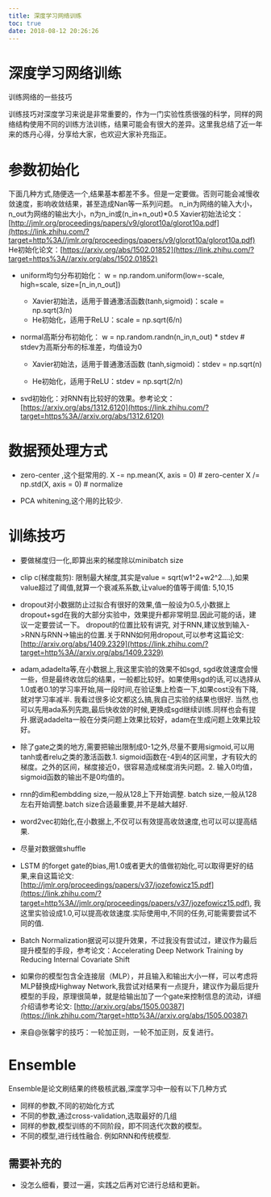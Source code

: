 ```yaml
---
title: 深度学习网络训练
toc: true
date: 2018-08-12 20:26:26
---
```

# 深度学习网络训练


训练网络的一些技巧


训练技巧对深度学习来说是非常重要的，作为一门实验性质很强的科学，同样的网络结构使用不同的训练方法训练，结果可能会有很大的差异。这里我总结了近一年来的炼丹心得，分享给大家，也欢迎大家补充指正。


# 参数初始化


下面几种方式,随便选一个,结果基本都差不多。但是一定要做。否则可能会减慢收敛速度，影响收敛结果，甚至造成Nan等一系列问题。
n_in为网络的输入大小，n_out为网络的输出大小，n为n_in或(n_in+n_out)*0.5
Xavier初始法论文：[http://jmlr.org/proceedings/papers/v9/glorot10a/glorot10a.pdf](https://link.zhihu.com/?target=http%3A//jmlr.org/proceedings/papers/v9/glorot10a/glorot10a.pdf)
He初始化论文：[https://arxiv.org/abs/1502.01852](https://link.zhihu.com/?target=https%3A//arxiv.org/abs/1502.01852)




  * uniform均匀分布初始化：
w = np.random.uniform(low=-scale, high=scale, size=[n_in,n_out])
    * Xavier初始法，适用于普通激活函数(tanh,sigmoid)：scale = np.sqrt(3/n)
    * He初始化，适用于ReLU：scale = np.sqrt(6/n)

  * normal高斯分布初始化：
w = np.random.randn(n_in,n_out) * stdev # stdev为高斯分布的标准差，均值设为0

    * Xavier初始法，适用于普通激活函数 (tanh,sigmoid)：stdev = np.sqrt(n)

    * He初始化，适用于ReLU：stdev = np.sqrt(2/n)

  * svd初始化：对RNN有比较好的效果。参考论文：[https://arxiv.org/abs/1312.6120](https://link.zhihu.com/?target=https%3A//arxiv.org/abs/1312.6120)


# 数据预处理方式


  * zero-center ,这个挺常用的.
X -= np.mean(X, axis = 0) # zero-center
X /= np.std(X, axis = 0) # normalize


  * PCA whitening,这个用的比较少.

# 训练技巧


  * 要做梯度归一化,即算出来的梯度除以minibatch size


  * clip c(梯度裁剪): 限制最大梯度,其实是value = sqrt(w1^2+w2^2….),如果value超过了阈值,就算一个衰减系系数,让value的值等于阈值: 5,10,15


  * dropout对小数据防止过拟合有很好的效果,值一般设为0.5,小数据上dropout+sgd在我的大部分实验中，效果提升都非常明显.因此可能的话，建议一定要尝试一下。 dropout的位置比较有讲究, 对于RNN,建议放到输入->RNN与RNN->输出的位置.关于RNN如何用dropout,可以参考这篇论文:[http://arxiv.org/abs/1409.2329](https://link.zhihu.com/?target=http%3A//arxiv.org/abs/1409.2329)


  * adam,adadelta等,在小数据上,我这里实验的效果不如sgd, sgd收敛速度会慢一些，但是最终收敛后的结果，一般都比较好。如果使用sgd的话,可以选择从1.0或者0.1的学习率开始,隔一段时间,在验证集上检查一下,如果cost没有下降,就对学习率减半. 我看过很多论文都这么搞,我自己实验的结果也很好. 当然,也可以先用ada系列先跑,最后快收敛的时候,更换成sgd继续训练.同样也会有提升.据说adadelta一般在分类问题上效果比较好，adam在生成问题上效果比较好。


  * 除了gate之类的地方,需要把输出限制成0-1之外,尽量不要用sigmoid,可以用tanh或者relu之类的激活函数.1. sigmoid函数在-4到4的区间里，才有较大的梯度。之外的区间，梯度接近0，很容易造成梯度消失问题。2. 输入0均值，sigmoid函数的输出不是0均值的。


  * rnn的dim和embdding size,一般从128上下开始调整. batch size,一般从128左右开始调整.batch size合适最重要,并不是越大越好.


  * word2vec初始化,在小数据上,不仅可以有效提高收敛速度,也可以可以提高结果.


  * 尽量对数据做shuffle


  * LSTM 的forget gate的bias,用1.0或者更大的值做初始化,可以取得更好的结果,来自这篇论文:[http://jmlr.org/proceedings/papers/v37/jozefowicz15.pdf](https://link.zhihu.com/?target=http%3A//jmlr.org/proceedings/papers/v37/jozefowicz15.pdf), 我这里实验设成1.0,可以提高收敛速度.实际使用中,不同的任务,可能需要尝试不同的值.


  * Batch Normalization据说可以提升效果，不过我没有尝试过，建议作为最后提升模型的手段，参考论文：Accelerating Deep Network Training by Reducing Internal Covariate Shift


  * 如果你的模型包含全连接层（MLP），并且输入和输出大小一样，可以考虑将MLP替换成Highway Network,我尝试对结果有一点提升，建议作为最后提升模型的手段，原理很简单，就是给输出加了一个gate来控制信息的流动，详细介绍请参考论文: [http://arxiv.org/abs/1505.00387](https://link.zhihu.com/?target=http%3A//arxiv.org/abs/1505.00387)


  * 来自@张馨宇的技巧：一轮加正则，一轮不加正则，反复进行。




# Ensemble

Ensemble是论文刷结果的终极核武器,深度学习中一般有以下几种方式

* 同样的参数,不同的初始化方式
* 不同的参数,通过cross-validation,选取最好的几组
* 同样的参数,模型训练的不同阶段，即不同迭代次数的模型。
* 不同的模型,进行线性融合. 例如RNN和传统模型.




## 需要补充的

* 没怎么细看，要过一遍，实践之后再对它进行总结和更新。

